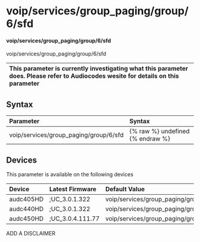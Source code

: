 ﻿---
description: voip/services/group_paging/group/6/sfd
search: false
---

# voip/services/group_paging/group/6/sfd

#### voip/services/group_paging/group/6/sfd

voip/services/group_paging/group/6/sfd


| This parameter is currently investigating what this parameter does. Please refer to Audiocodes wesite for details on this parameter | 
| :--- |

## Syntax
| Parameter | Syntax |
| :--- | :--- |
|voip/services/group_paging/group/6/sfd | {% raw %} undefined {% endraw %}|

## Devices
This parameter is available on the following devices

| Device | Latest Firmware | Default Value |
|:---|:---|:---|
| audc405HD | ;UC_3.0.1.322 | voip/services/group_paging/group/6/sfd=0 
| audc440HD | ;UC_3.0.1.322 | voip/services/group_paging/group/6/sfd=0 
| audc450HD | ;UC_3.0.4.111.77 | voip/services/group_paging/group/6/sfd=0 

ADD A DISCLAIMER
